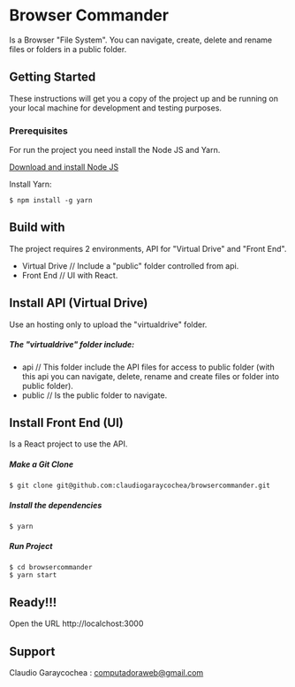 # Browser Commander

Is a Browser "File System". You can navigate, create, delete and rename files or folders in a public folder.


## Getting Started

These instructions will get you a copy of the project up and be running on your local machine for development and testing purposes.


### Prerequisites

For run the project you need install the Node JS and Yarn.

[Download and install Node JS](https://nodejs.org/es/download/) 

Install Yarn:
```
$ npm install -g yarn
```

## Build with
The project requires 2 environments, API for "Virtual Drive" and "Front End".

* Virtual Drive // Include a "public" folder controlled from api.
* Front End // UI with React.


## Install API (Virtual Drive)
Use an hosting only to upload the "virtualdrive" folder.

##### The "virtualdrive" folder include:
- api // This folder include the API files for access to public folder (with this api you can navigate, delete, rename and create files or folder into public folder).
- public // Is the public folder to navigate.



## Install Front End (UI)
Is a React project to use the API.


##### Make a Git Clone
```
$ git clone git@github.com:claudiogaraycochea/browsercommander.git
```

##### Install the dependencies
```
$ yarn
```

##### Run Project
```
$ cd browsercommander
$ yarn start
```


## Ready!!!
Open the URL http://localchost:3000 


## Support
Claudio Garaycochea : computadoraweb@gmail.com
